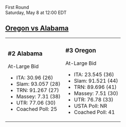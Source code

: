First Round  
Saturday, May 8 at 12:00 EDT
## [Oregon vs Alabama](https://www.ncaa.com/game/5833400) 

<table><tr><td>  

### #2 Alabama  

At-Large Bid  
- ITA: 30.96 (26)  
- Slam: 93.057 (28)  
- TRN: 91.267 (27)  
- Massey: 7.31 (38)  
- UTR: 77.06 (30)  
- Coached Poll: 25  

</td><td>  

### #3 Oregon  

At-Large Bid  
- ITA: 23.545 (36)  
- Slam: 91.521 (44)  
- TRN: 89.696 (41)  
- Massey: 7.51 (30)  
- UTR: 76.78 (33)  
- USTA Poll: NR  
- Coached Poll: 41  

</td></tr></table>  